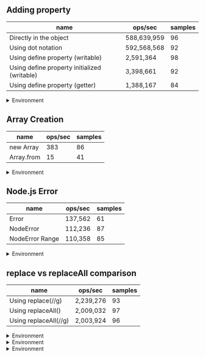 ## Adding property

|name|ops/sec|samples|
|-|-|-|
|Directly in the object|588,639,959|96|
|Using dot notation|592,568,568|92|
|Using define property (writable)|2,591,364|98|
|Using define property initialized (writable)|3,398,661|92|
|Using define property (getter)|1,388,167|84|


<details>
<summary>Environment</summary>

* __Machine:__ linux x64 | 2 vCPUs | 6.8GB Mem
* __Run:__ Sun Aug 27 2023 00:42:48 GMT+0000 (Coordinated Universal Time)
</details>


## Array Creation

|name|ops/sec|samples|
|-|-|-|
|new Array|383|86|
|Array.from|15|41|


<details>
<summary>Environment</summary>

* __Machine:__ linux x64 | 2 vCPUs | 6.8GB Mem
* __Run:__ Sat Aug 26 2023 19:02:35 GMT+0000 (Coordinated Universal Time)
</details>


## Node.js Error

|name|ops/sec|samples|
|-|-|-|
|Error|137,562|61|
|NodeError|112,236|87|
|NodeError Range|110,358|85|


<details>
<summary>Environment</summary>

* __Machine:__ linux x64 | 2 vCPUs | 6.8GB Mem
* __Run:__ Sat Aug 26 2023 19:28:27 GMT+0000 (Coordinated Universal Time)
</details>


## replace vs replaceAll comparison

|name|ops/sec|samples|
|-|-|-|
|Using replace(//g)|2,239,276|93|
|Using replaceAll()|2,009,032|97|
|Using replaceAll(//g)|2,003,924|96|


<details>
<summary>Environment</summary>

* __Machine:__ linux x64 | 2 vCPUs | 6.8GB Mem
* __Run:__ Sat Aug 26 2023 18:55:32 GMT+0000 (Coordinated Universal Time)
</details>




<details>
<summary>Environment</summary>

* __Machine:__ linux x64 | 2 vCPUs | 6.8GB Mem
* __Run:__ Sun Aug 27 2023 00:21:25 GMT+0000 (Coordinated Universal Time)
</details>




<details>
<summary>Environment</summary>

* __Machine:__ linux x64 | 2 vCPUs | 6.8GB Mem
* __Run:__ Sun Aug 27 2023 00:21:54 GMT+0000 (Coordinated Universal Time)
</details>

